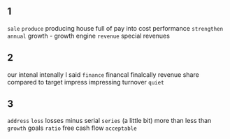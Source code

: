 ## 1
`sale`
`produce` producing
house full of
pay into
cost performance
`strengthen`
`annual`
growth - growth engine
`revenue` special revenues

## 2
our
intenal intenally
I said
`finance` financal finalcally
revenue share
compared to target
impress impressing turnover
`quiet`

## 3
`address`
`loss` losses
minus
serial `series`
(a little bit) more than  less than
`growth` goals
`ratio`
free cash flow
`acceptable`

